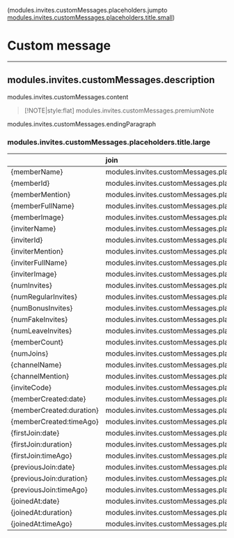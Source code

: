 (modules.invites.customMessages.placeholders.jumpto [modules.invites.customMessages.placeholders.title.small](#placeholders))

# Custom message

---

## modules.invites.customMessages.description

modules.invites.customMessages.content

> [!NOTE|style:flat]
> modules.invites.customMessages.premiumNote

modules.invites.customMessages.endingParagraph

### modules.invites.customMessages.placeholders.title.large

|                          | join                                            | leave                                           | modules.invites.customMessages.placeholders.example | modules.invites.customMessages.placeholders.description                        |
| :----------------------- | :---------------------------------------------- | :---------------------------------------------- | :-------------------------------------------------- | :----------------------------------------------------------------------------- |
| {memberName}             | modules.invites.customMessages.placeholders.yes | modules.invites.customMessages.placeholders.yes | Andy                                                | modules.invites.customMessages.placeholders.descriptions.memberName            |
| {memberId}               | modules.invites.customMessages.placeholders.yes | modules.invites.customMessages.placeholders.yes | 436844634                                           | modules.invites.customMessages.placeholders.descriptions.memberId              |
| {memberMention}          | modules.invites.customMessages.placeholders.yes | modules.invites.customMessages.placeholders.no  | @Andy                                               | modules.invites.customMessages.placeholders.descriptions.memberMention         |
| {memberFullName}         | modules.invites.customMessages.placeholders.yes | modules.invites.customMessages.placeholders.yes | Andy\#1801                                          | modules.invites.customMessages.placeholders.descriptions.memberFullName        |
| {memberImage}            | modules.invites.customMessages.placeholders.yes | modules.invites.customMessages.placeholders.yes | \[URL\]                                             | modules.invites.customMessages.placeholders.descriptions.memberImage           |
| {inviterName}            | modules.invites.customMessages.placeholders.yes | modules.invites.customMessages.placeholders.yes | Andy                                                | modules.invites.customMessages.placeholders.descriptions.inviterName           |
| {inviterId}              | modules.invites.customMessages.placeholders.yes | modules.invites.customMessages.placeholders.yes | 241929953                                           | modules.invites.customMessages.placeholders.descriptions.inviterId             |
| {inviterMention}         | modules.invites.customMessages.placeholders.yes | modules.invites.customMessages.placeholders.yes | @Andy                                               | modules.invites.customMessages.placeholders.descriptions.inviterMention        |
| {inviterFullName}        | modules.invites.customMessages.placeholders.yes | modules.invites.customMessages.placeholders.yes | Andy\#1801                                          | modules.invites.customMessages.placeholders.descriptions.inviterFullName       |
| {inviterImage}           | modules.invites.customMessages.placeholders.yes | modules.invites.customMessages.placeholders.yes | \[URL\]                                             | modules.invites.customMessages.placeholders.descriptions.inviterImage          |
| {numInvites}             | modules.invites.customMessages.placeholders.yes | modules.invites.customMessages.placeholders.yes | 12                                                  | modules.invites.customMessages.placeholders.descriptions.numInvites            |
| {numRegularInvites}      | modules.invites.customMessages.placeholders.yes | modules.invites.customMessages.placeholders.yes | 7                                                   | modules.invites.customMessages.placeholders.descriptions.numRegularInvites     |
| {numBonusInvites}        | modules.invites.customMessages.placeholders.yes | modules.invites.customMessages.placeholders.yes | 5                                                   | modules.invites.customMessages.placeholders.descriptions.numBonusInvites       |
| {numFakeInvites}         | modules.invites.customMessages.placeholders.yes | modules.invites.customMessages.placeholders.yes | 3                                                   | modules.invites.customMessages.placeholders.descriptions.numFakeInvites        |
| {numLeaveInvites}        | modules.invites.customMessages.placeholders.yes | modules.invites.customMessages.placeholders.yes | 6                                                   | modules.invites.customMessages.placeholders.descriptions.numLeaveInvites       |
| {memberCount}            | modules.invites.customMessages.placeholders.yes | modules.invites.customMessages.placeholders.yes | 42                                                  | modules.invites.customMessages.placeholders.descriptions.memberCount           |
| {numJoins}               | modules.invites.customMessages.placeholders.yes | modules.invites.customMessages.placeholders.yes | 3                                                   | modules.invites.customMessages.placeholders.descriptions.numJoins              |
| {channelName}            | modules.invites.customMessages.placeholders.yes | modules.invites.customMessages.placeholders.yes | general                                             | modules.invites.customMessages.placeholders.descriptions.channelName           |
| {channelMention}         | modules.invites.customMessages.placeholders.yes | modules.invites.customMessages.placeholders.yes | \#general                                           | modules.invites.customMessages.placeholders.descriptions.channelMention        |
| {inviteCode}             | modules.invites.customMessages.placeholders.yes | modules.invites.customMessages.placeholders.yes | fgSr30s                                             | modules.invites.customMessages.placeholders.descriptions.inviteCode            |
| {memberCreated:date}     | modules.invites.customMessages.placeholders.yes | modules.invites.customMessages.placeholders.yes | 25.09.2016                                          | modules.invites.customMessages.placeholders.descriptions.memberCreatedDate     |
| {memberCreated:duration} | modules.invites.customMessages.placeholders.yes | modules.invites.customMessages.placeholders.yes | 5 weeks                                             | modules.invites.customMessages.placeholders.descriptions.memberCreatedDuration |
| {memberCreated:timeAgo}  | modules.invites.customMessages.placeholders.yes | modules.invites.customMessages.placeholders.yes | 2 day ago                                           | modules.invites.customMessages.placeholders.descriptions.memberCreatedTimeAgo  |
| {firstJoin:date}         | modules.invites.customMessages.placeholders.yes | modules.invites.customMessages.placeholders.yes | 11.12.2017                                          | modules.invites.customMessages.placeholders.descriptions.firstJoinDate         |
| {firstJoin:duration}     | modules.invites.customMessages.placeholders.yes | modules.invites.customMessages.placeholders.yes | 4 days                                              | modules.invites.customMessages.placeholders.descriptions.firstJoinDuration     |
| {firstJoin:timeAgo}      | modules.invites.customMessages.placeholders.yes | modules.invites.customMessages.placeholders.yes | 1 week ago                                          | modules.invites.customMessages.placeholders.descriptions.firstJoinTimeAgo      |
| {previousJoin:date}      | modules.invites.customMessages.placeholders.yes | modules.invites.customMessages.placeholders.no  | 02.04.2018                                          | modules.invites.customMessages.placeholders.descriptions.previousJoinDate      |
| {previousJoin:duration}  | modules.invites.customMessages.placeholders.yes | modules.invites.customMessages.placeholders.no  | 2 months                                            | modules.invites.customMessages.placeholders.descriptions.previousJoinDuration  |
| {previousJoin:timeAgo}   | modules.invites.customMessages.placeholders.yes | modules.invites.customMessages.placeholders.no  | 1 second ago                                        | modules.invites.customMessages.placeholders.descriptions.previousJoinTimeAgo   |
| {joinedAt:date}          | modules.invites.customMessages.placeholders.no  | modules.invites.customMessages.placeholders.yes | 17.05.2018                                          | modules.invites.customMessages.placeholders.descriptions.joinedAtDate          |
| {joinedAt:duration}      | modules.invites.customMessages.placeholders.no  | modules.invites.customMessages.placeholders.yes | 3 minutes                                           | modules.invites.customMessages.placeholders.descriptions.joinedAtDuration      |
| {joinedAt:timeAgo}       | modules.invites.customMessages.placeholders.no  | modules.invites.customMessages.placeholders.yes | 2 minutes ago                                       | modules.invites.customMessages.placeholders.descriptions.joinedAtTimeAgo       |
